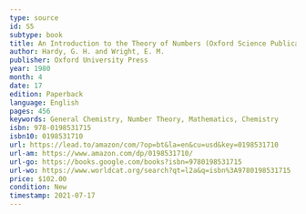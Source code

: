 ```yaml
---
type: source
id: S5
subtype: book
title: An Introduction to the Theory of Numbers (Oxford Science Publications)
author: Hardy, G. H. and Wright, E. M.
publisher: Oxford University Press
year: 1980
month: 4
date: 17
edition: Paperback
language: English
pages: 456
keywords: General Chemistry, Number Theory, Mathematics, Chemistry
isbn: 978-0198531715
isbn10: 0198531710
url: https://lead.to/amazon/com/?op=bt&la=en&cu=usd&key=0198531710
url-am: https://www.amazon.com/dp/0198531710/
url-go: https://books.google.com/books?isbn=9780198531715
url-wo: https://www.worldcat.org/search?qt=l2a&q=isbn%3A9780198531715
price: $102.00
condition: New
timestamp: 2021-07-17
---
```

